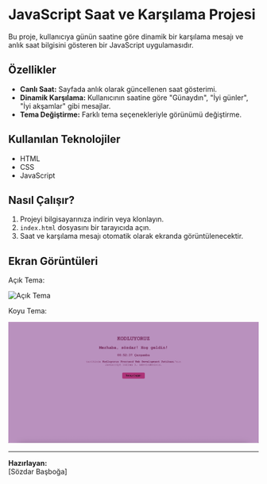 # JavaScript Saat ve Karşılama Projesi

Bu proje, kullanıcıya günün saatine göre dinamik bir karşılama mesajı ve anlık saat bilgisini gösteren bir JavaScript uygulamasıdır.

## Özellikler

- **Canlı Saat:** Sayfada anlık olarak güncellenen saat gösterimi.
- **Dinamik Karşılama:** Kullanıcının saatine göre "Günaydın", "İyi günler", "İyi akşamlar" gibi mesajlar.
- **Tema Değiştirme:** Farklı tema seçenekleriyle görünümü değiştirme.

## Kullanılan Teknolojiler

- HTML
- CSS
- JavaScript

## Nasıl Çalışır?

1. Projeyi bilgisayarınıza indirin veya klonlayın.
2. `index.html` dosyasını bir tarayıcıda açın.
3. Saat ve karşılama mesajı otomatik olarak ekranda görüntülenecektir.

## Ekran Görüntüleri

Açık Tema:

![Açık Tema](.saat1.png)

Koyu Tema:

![Koyu Tema](./saat2.png)

---

**Hazırlayan:**  
[Sözdar Başboğa]